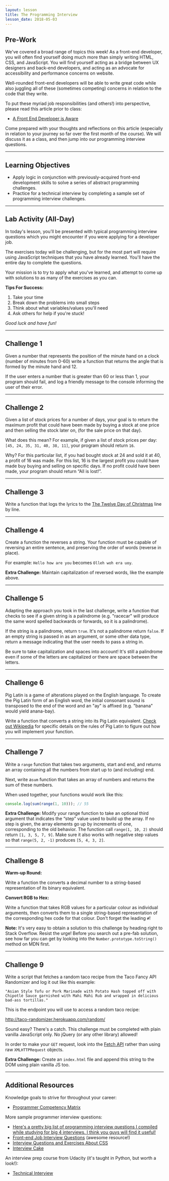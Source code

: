 ```yaml
---
layout: lesson
title: The Programming Interview
lesson_date: 2018-05-03
---
```


## Pre-Work

We've covered a broad range of topics this week! As a front-end developer, you will often find yourself doing much more than simply writing HTML, CSS, and JavaScript. You will find yourself acting as a bridge between UX designers and back-end developers, and acting as an advocate for accessibility and performance concerns on website.

Well-rounded front-end developers will be able to write great code while also juggling all of these (sometimes competing) concerns in relation to the code that they write.

To put these myriad job responsibilities (and others!) into perspective, please read this article prior to class:

* [A Front End Developer is Aware](https://css-tricks.com/front-end-developer-aware/)

Come prepared with your thoughts and reflections on this article (especially in relation to your journey so far over the first month of the course). We will discuss it as a class, and then jump into our programming interview questions.

---

## Learning Objectives

* Apply logic in conjunction with previously-acquired front-end development skills to solve a series of abstract programming challenges.
* Practice for a technical interview by completing a sample set of programming interview challenges.

---

## Lab Activity (All-Day)

In today's lesson, you'll be presented with typical programming interview questions which you might encounter if you were applying for a developer job.

The exercises today will be challenging, but for the most part will require using JavaScript techniques that you have already learned. You'll have the entire day to complete the questions.

Your mission is to try to apply what you've learned, and attempt to come up with solutions to as many of the exercises as you can.

**Tips For Success:**

1.  Take your time
2.  Break down the problems into small steps
3.  Think about what variables/values you'll need
4.  Ask others for help if you're stuck!

_Good luck and have fun!_

---

## Challenge 1

Given a number that represents the position of the minute hand on a clock (number of minutes from 0-60) write a function that returns the angle that is formed by the minute hand and 12.

If the user enters a number that is greater than 60 or less than 1, your program should fail, and log a friendly message to the console informing the user of their error.

---

## Challenge 2

Given a list of stock prices for a number of days, your goal is to return the maximum profit that could have been made by buying a stock at one price and then selling the stock later on, (for the sale price on that day).

What does this mean? For example, if given a list of stock prices per day: `[45, 24, 35, 31, 40, 38, 11]`, your program should return `16`.

Why? For this particular list, if you had bought stock at 24 and sold it at 40, a profit of 16 was made. For this list, 16 is the largest profit you could have made buy buying and selling on specific days. If no profit could have been made, your program should return “All is lost!”.

---

## Challenge 3

Write a function that logs the lyrics to the [The Twelve Day of Christmas](<https://en.wikipedia.org/wiki/The_Twelve_Days_of_Christmas_(song)>) line by line.

---

## Challenge 4

Create a function the reverses a string. Your function must be capable of reversing an entire sentence, and preserving the order of words (reverse in place).

For example: `Hello how are you` becomes `Olleh woh era uoy`.

**Extra Challenge:** Maintain capitalization of reversed words, like the example above.

---

## Challenge 5

Adapting the approach you took in the last challenge, write a function that checks to see if a given string is a palindrome (e.g. "racecar" will produce the same word spelled backwards or forwards, so it is a palindrome).

If the string is a palindrome, return `true`. It's not a palindrome return `false`. If an empty string is passed in as an argument, or some other data type, return a message indicating that the user needs to pass a string in.

Be sure to take capitalization and spaces into account! It's still a palindrome even if some of the letters are capitalized or there are space between the letters.

---

## Challenge 6

Pig Latin is a game of alterations played on the English language. To create the Pig Latin form of an English word, the initial consonant sound is transposed to the end of the word and an "ay" is affixed (e.g. "banana" would yield anana-bay).

Write a function that converts a string into its Pig Latin equivalent. [Check out Wikipedia](https://en.wikipedia.org/wiki/Pig_Latin) for specific details on the rules of Pig Latin to figure out how you will implement your function.

---

## Challenge 7

Write a `range` function that takes two arguments, start and end, and returns an array containing all the numbers from start up to (and including) end.

Next, write a`sum` function that takes an array of numbers and returns the sum of these numbers.

When used together, your functions would work like this:

```js
console.log(sum(range(1, 10))); // 55
```

**Extra Challenge:** Modify your range function to take an optional third argument that indicates the “step” value used to build up the array. If no step is given, the array elements go up by increments of one, corresponding to the old behavior. The function call `range(1, 10, 2)` should return `[1, 3, 5, 7, 9]`. Make sure it also works with negative step values so that `range(5, 2, -1)` produces `[5, 4, 3, 2]`.

---

## Challenge 8

**Warm-up Round:**

Write a function the converts a decimal number to a string-based representation of its binary equivalent.

**Convert RGB to Hex:**

Write a function that takes RGB values for a particular colour as individual arguments, then converts them to a single string-based representation of the corresponding hex code for that colour. Don't forget the leading `#`!

**Note:** It's very easy to obtain a solution to this challenge by heading right to Stack Overflow. Resist the urge! Before you search out a pre-fab solution, see how far you can get by looking into the `Number.prototype.toString()` method on MDN first.

---

## Challenge 9

Write a script that fetches a random taco recipe from the Taco Fancy API Randomizer and log it out like this example:

`"Asian Style Tofu or Pork Marinade with Potato Hash topped off with Chipotlé Sauce garnished with Mahi Mahi Rub and wrapped in delicious bad-ass tortillas."`

This is the endpoint you will use to access a random taco recipe:

http://taco-randomizer.herokuapp.com/random/

Sound easy? There's a catch. This challenge must be completed with plain vanilla JavaScript only. No jQuery (or any other library) allowed!

In order to make your `GET` request, look into the [Fetch API](https://developer.mozilla.org/en-US/docs/Web/API/Fetch_API/Using_Fetch) rather than using raw `XMLHTTPRequest` objects.

**Extra Challenge:** Create an `index.html` file and append this string to the DOM using plain vanilla JS too.

---

## Additional Resources

Knowledge goals to strive for throughout your career:

* [Programmer Competency Matrix](http://sijinjoseph.com/programmer-competency-matrix/)

More sample programmer interview questions:

* [Here's a pretty big list of programming interview questions I compiled while studying for big 4 interviews. I think you guys will find it useful!](https://www.reddit.com/r/cscareerquestions/comments/20ahfq/heres_a_pretty_big_list_of_programming_interview/)
* [Front-end Job Interview Questions](https://github.com/h5bp/Front-end-Developer-Interview-Questions) (awesome resource!)
* [Interview Questions and Exercises About CSS](https://css-tricks.com/interview-questions-css/)
* [Interview Cake](https://www.interviewcake.com/all-questions/javascript)

An interview prep course from Udacity (it's taught in Python, but worth a look!):

* [Technical Interview](https://www.udacity.com/course/technical-interview--ud513)

